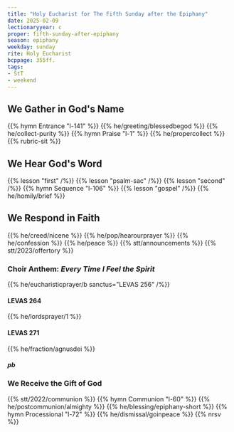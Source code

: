 ```yaml
---
title: "Holy Eucharist for The Fifth Sunday after the Epiphany"
date: 2025-02-09
lectionaryyear: c
proper: fifth-sunday-after-epiphany
season: epiphany
weekday: sunday
rite: Holy Eucharist
bcppage: 355ff.
tags:
- StT
- weekend
---
```

## We Gather in God's Name
{{% hymn Entrance "l-141" %}}
{{% he/greeting/blessedbegod %}}
{{% he/collect-purity %}}
{{% hymn Praise "l-1" %}}
{{% he/propercollect %}}
{{% rubric-sit %}}
## We Hear God's Word
{{% lesson "first" /%}}
{{% lesson "psalm-sac" /%}}
{{% lesson "second" /%}}
{{% hymn Sequence "l-106" %}}
{{% lesson "gospel" /%}}
{{% he/homily/brief %}}
## We Respond in Faith
{{% he/creed/nicene %}}
{{% he/pop/hearourprayer %}}
{{% he/confession %}}
{{% he/peace %}}
{{% stt/announcements %}}
{{% stt/2023/offertory %}}
### Choir Anthem: _Every Time I Feel the Spirit_
{{% he/eucharisticprayer/b sanctus="LEVAS 256" /%}}
#### LEVAS 264
{{% he/lordsprayer/1 %}}
#### LEVAS 271
{{% he/fraction/agnusdei %}}
##### pb
### We Receive the Gift of God
{{% stt/2022/communion %}}
{{% hymn Communion "l-60" %}}
{{% he/postcommunion/almighty %}}
{{% he/blessing/epiphany-short %}}
{{% hymn Processional "l-72" %}}
{{% he/dismissal/goinpeace %}}
{{% nrsv %}}

